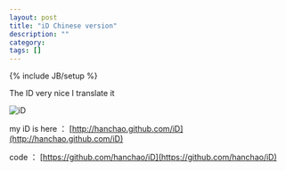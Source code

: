 ```yaml
---
layout: post
title: "iD Chinese version"
description: ""
category: 
tags: []
---
```

{% include JB/setup %}

The ID very nice 
I translate it

![iD](http://hanchao.github.com/pic/iD_in_Chinese.png)

my iD is here ：
[http://hanchao.github.com/iD](http://hanchao.github.com/iD)

code ：
[https://github.com/hanchao/iD](https://github.com/hanchao/iD)
